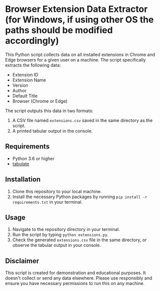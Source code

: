 # Browser Extension Data Extractor (for Windows, if using other OS the paths should be modified accordingly)

This Python script collects data on all installed extensions in Chrome and Edge browsers for a given user on a machine. The script specifically extracts the following data:

- Extension ID
- Extension Name
- Version
- Author
- Default Title
- Browser (Chrome or Edge)

The script outputs this data in two formats:

1. A CSV file named `extensions.csv` saved in the same directory as the script.
2. A printed tabular output in the console.

## Requirements

- Python 3.6 or higher
- [tabulate](https://pypi.org/project/tabulate/)

## Installation

1. Clone this repository to your local machine.
2. Install the necessary Python packages by running `pip install -r requirements.txt` in your terminal.

## Usage

1. Navigate to the repository directory in your terminal.
2. Run the script by typing `python extensions.py`.
3. Check the generated `extensions.csv` file in the same directory, or observe the tabular output in your console.

## Disclaimer

This script is created for demonstration and educational purposes. It doesn't collect or send any data elsewhere. Please use responsibly and ensure you have necessary permissions to run this on any machine.
